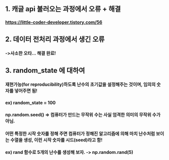 ## 1. 캐글 api 불러오는 과정에서 오류 + 해결
#### https://little-coder-developer.tistory.com/56

## 2. 데이터 전처리 과정에서 생긴 오류 
#### ->사소한 오타... 해결 완료!

## 3. random_state 에 대하여
#### 재현가능(for reproducibility)하도록 난수의 초기값을 설정해주는 것이며, 임의의 숫자를 넣어주면 됨! 
#### ex) random_state = 100 
#### np.random.seed() => 컴퓨터가 만드는 무작위 수는 사실 엄격한 의미의 무작위 수가 아님. 
#### 어떤 특정한 시작 숫자를 정해 주면 컴퓨터가 정해진 알고리즘에 의해 마치 난수처럼 보이는 수열을 생성, 이런 시작 숫자를 시드(seed)라고 함!
#### ex) rand 함수로 5개의 난수를 생성해 보자. -> np.random.rand(5)
